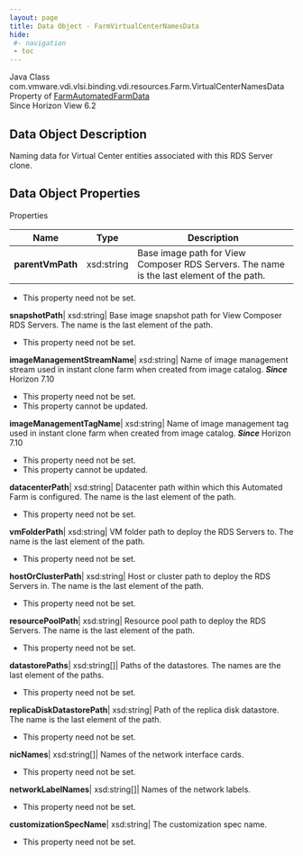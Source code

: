 ```yaml
---
layout: page
title: Data Object - FarmVirtualCenterNamesData
hide:
 #- navigation
 - toc
---
```






Java Class
    com.vmware.vdi.vlsi.binding.vdi.resources.Farm.VirtualCenterNamesData  
Property of
     [FarmAutomatedFarmData](vdi.resources.Farm.AutomatedFarmData.md#field_detail)  
Since 
    Horizon View 6.2

## Data Object Description 

Naming data for Virtual Center entities associated with this RDS Server clone. 

## Data Object Properties

Properties

Name |  Type |  Description   
---|---|---  
**parentVmPath**|  xsd:string|  Base image path for View Composer RDS Servers. The name is the last element of the path.   


* This property need not be set.

  
**snapshotPath**|  xsd:string|  Base image snapshot path for View Composer RDS Servers. The name is the last element of the path.   


* This property need not be set.

  
**imageManagementStreamName**|  xsd:string|  Name of image management stream used in instant clone farm when created from image catalog.  **_Since_** Horizon 7.10  


* This property need not be set.
* This property cannot be updated.

  
**imageManagementTagName**|  xsd:string|  Name of image management tag used in instant clone farm when created from image catalog.  **_Since_** Horizon 7.10  


* This property need not be set.
* This property cannot be updated.

  
**datacenterPath**|  xsd:string|  Datacenter path within which this Automated Farm is configured. The name is the last element of the path.   


* This property need not be set.

  
**vmFolderPath**|  xsd:string|  VM folder path to deploy the RDS Servers to. The name is the last element of the path.   


* This property need not be set.

  
**hostOrClusterPath**|  xsd:string|  Host or cluster path to deploy the RDS Servers in. The name is the last element of the path.   


* This property need not be set.

  
**resourcePoolPath**|  xsd:string|  Resource pool path to deploy the RDS Servers. The name is the last element of the path.   


* This property need not be set.

  
**datastorePaths**|  xsd:string[]|  Paths of the datastores. The names are the last element of the paths.   


* This property need not be set.

  
**replicaDiskDatastorePath**|  xsd:string|  Path of the replica disk datastore. The name is the last element of the path.   


* This property need not be set.

  
**nicNames**|  xsd:string[]|  Names of the network interface cards.   


* This property need not be set.

  
**networkLabelNames**|  xsd:string[]|  Names of the network labels.   


* This property need not be set.

  
**customizationSpecName**|  xsd:string|  The customization spec name.   


* This property need not be set.

  
  
  

  
  

